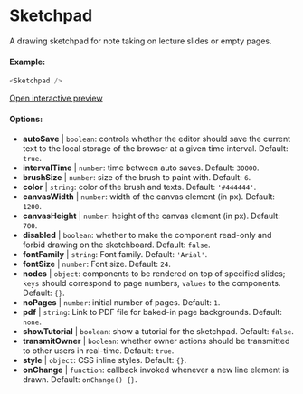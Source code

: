 # Sketchpad

A drawing sketchpad for note taking on lecture slides or empty pages.

#### Example:

``` js
<Sketchpad />
```

[Open interactive preview](https://isle.heinz.cmu.edu/components/sketchpad/)

#### Options:

* __autoSave__ | `boolean`: controls whether the editor should save the current text to the local storage of the browser at a given time interval. Default: `true`.
* __intervalTime__ | `number`: time between auto saves. Default: `30000`.
* __brushSize__ | `number`: size of the brush to paint with. Default: `6`.
* __color__ | `string`: color of the brush and texts. Default: `'#444444'`.
* __canvasWidth__ | `number`: width of the canvas element (in px). Default: `1200`.
* __canvasHeight__ | `number`: height of the canvas element (in px). Default: `700`.
* __disabled__ | `boolean`: whether to make the component read-only and forbid drawing on the sketchboard. Default: `false`.
* __fontFamily__ | `string`: Font family. Default: `'Arial'`.
* __fontSize__ | `number`: Font size. Default: `24`.
* __nodes__ | `object`: components to be rendered on top of specified slides; `keys` should correspond to page numbers, `values` to the components. Default: `{}`.
* __noPages__ | `number`: initial number of pages. Default: `1`.
* __pdf__ | `string`: Link to PDF file for baked-in page backgrounds. Default: `none`.
* __showTutorial__ | `boolean`: show a tutorial for the sketchpad. Default: `false`.
* __transmitOwner__ | `boolean`: whether owner actions should be transmitted to other users in real-time. Default: `true`.
* __style__ | `object`: CSS inline styles. Default: `{}`.
* __onChange__ | `function`: callback invoked whenever a new line element is drawn. Default: `onChange() {}`.
